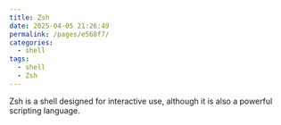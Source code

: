 ```yaml
---
title: Zsh
date: 2025-04-05 21:26:49
permalink: /pages/e568f7/
categories:
  - shell
tags:
  - shell
  - Zsh
---
```


Zsh is a shell designed for interactive use, although it is also a powerful scripting language.
